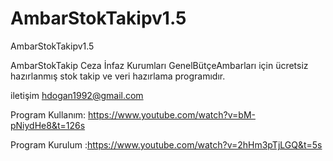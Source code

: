 # AmbarStokTakipv1.5
AmbarStokTakipv1.5

AmbarStokTakip Ceza İnfaz Kurumları GenelBütçeAmbarları için ücretsiz hazırlanmış stok takip ve veri hazırlama programıdır.

iletişim hdogan1992@gmail.com



Program Kullanım: https://www.youtube.com/watch?v=bM-pNiydHe8&t=126s


Program Kurulum :https://www.youtube.com/watch?v=2hHm3pTjLGQ&t=5s
